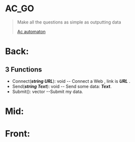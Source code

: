 # AC_GO
> Make all the questions as simple as outputting data
> 
> [Ac automaton](https://oi-wiki.org/string/ac-automaton/)

# Back:
## 3 Functions
- Connect(***string URL***): void -- Connect a Web , link is ***URL*** .
- Send(***string Text***): void -- Send some data: ***Text***.
- Submit(): vector<int> --Submit my data.
# Mid:

# Front:
